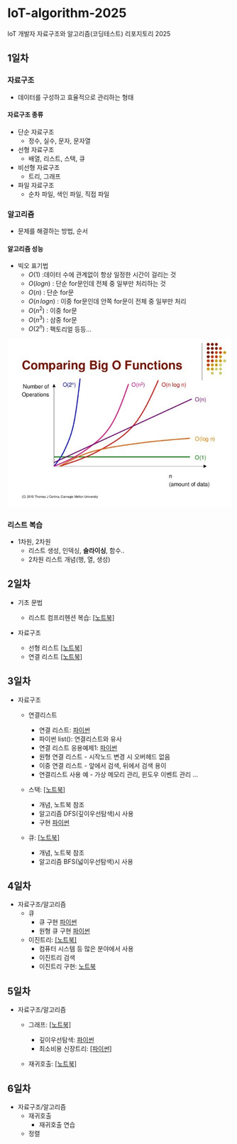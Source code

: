 # IoT-algorithm-2025
IoT 개발자 자료구조와 알고리즘(코딩테스트) 리포지토리 2025

## 1일차

### 자료구조
- 데이터를 구성하고 효율적으로 관리하는 형태
#### 자료구조 종류
- 단순 자료구조
    - 정수, 실수, 문자, 문자열
- 선형 자료구조
    - 배열, 리스트, 스택, 큐
- 비선형 자료구조
    - 트리, 그래프
- 파일 자료구조
    - 순차 파일, 색인 파일, 직접 파일


### 알고리즘
- 문제를 해결하는 방법, 순서

#### 알고리즘 성능
- 빅오 표기법
    - $O(1)$ :데이터 수에 관계없이 항상 일정한 시간이 걸리는 것
    - $O(logn)$ : 단순 for문인데 전체 중 일부만 처리하는 것 
    - $O(n)$ : 단순 for문
    - $O(n\,logn)$ : 이중 for문인데 안쪽 for문이 전체 중 일부만 처리
    - $O(n^2)$ : 이중 for문
    - $O(n^3)$ : 삼중 for문
    - $O(2^n)$ : 팩토리얼 등등...

![alt text](image.png)

### 리스트 복습
- 1차원, 2차원
    - 리스트 생성, 인덱싱, **슬라이싱**, 함수..
    - 2차원 리스트 개념(행, 열, 생성)

## 2일차
- 기초 문법
    - 리스트 컴프리헨션 복습: [[노트북]](./day02/ds01_list_again.ipynb)

- 자료구조
    - 선형 리스트 [[노트북]](./day02/ds02_linear_list.ipynb)
    - 연결 리스트 [[노트북]](./day02/ds04_linked_list.ipynb)

## 3일차
- 자료구조
    - 연결리스트
        - 연결 리스트: [파이썬](./day03/ds01_linked_list.py)
        - 파이썬 list(): 연결리스트와 유사
        - 연결 리스트 응용예제1: [파이썬](./day03/ds01_linked_list_practice.py)
        - 원형 연결 리스트 - 시작노드 변경 시 오버헤드 없음
        - 이중 연결 리스트 - 앞에서 검색, 뒤에서 검색 용이
        - 연결리스트 사용 예 - 가상 메모리 관리, 윈도우 이벤트 관리 ...

    - 스택: [[노트북]](./day03/ds02_stack.ipynb)
        - 개념, 노트북 참조
        - 알고리즘 DFS(깊이우선탐색)시 사용
        - 구현 [파이썬](./day03/ds03_stack.py)
    - 큐: [[노트북]](./day03/ds04_queue.ipynb)
        - 개념, 노트북 참조
        - 알고리즘 BFS(넓이우선탐색)시 사용

## 4일차
- 자료구조/알고리즘
    - 큐
        - 큐 구현 [파이썬](./day04/ds01_queue.py)
        - 원형 큐 구현 [파이썬](./day04/ds02_circular_queue.py)
    - 이진트리: [[노트북]](./day04/ds03_binary_tree.ipynb)
        - 컴퓨터 시스템 등 많은 분야에서 사용
        - 이진트리 검색
        - 이진트리 구현: [노트북](./day04/ds04_binary_tree.py)
    
## 5일차
- 자료구조/알고리즘
    - 그래프: [[노트북]](./day05/ds01_graph.ipynb)
        - 깊이우선탐색: [파이썬](./day05/da01_dfs.py)
        - 최소비용 신장트리: [[파이썬]](./day05/da02_min_cost_spanningtree.py)
    
    - 재귀호출: [[노트북]](./day05/da03_recursive_call.ipynb)

## 6일차
- 자료구조/알고리즘
    - 재귀호출
        - 재귀호출 연습
    - 정렬
    
